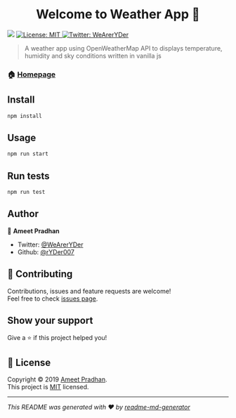 <h1 align="center">Welcome to Weather App 👋</h1>
<p>
  <img src="https://img.shields.io/badge/version-0.1.0-blue.svg?cacheSeconds=2592000" />
  <a href="https://github.com/rYDer007/weather-app/blob/master/LICENSE">
    <img alt="License: MIT" src="https://img.shields.io/badge/License-MIT-yellow.svg" target="_blank" />
  </a>
  <a href="https://twitter.com/WeArerYDer">
    <img alt="Twitter: WeArerYDer" src="https://img.shields.io/twitter/follow/WeArerYDer.svg?style=social" target="_blank" />
  </a>
</p>

> A weather app using OpenWeatherMap API to displays temperature, humidity and sky conditions written in vanilla js

### 🏠 [Homepage](https://ryder007.github.io/weather-app/)

## Install

```sh
npm install
```

## Usage

```sh
npm run start
```

## Run tests

```sh
npm run test
```

## Author

👤 **Ameet Pradhan**

* Twitter: [@WeArerYDer](https://twitter.com/WeArerYDer)
* Github: [@rYDer007](https://github.com/rYDer007)

## 🤝 Contributing

Contributions, issues and feature requests are welcome!<br />Feel free to check [issues page](https://github.com/rYDer007/weather-app/issues).

## Show your support

Give a ⭐️ if this project helped you!

## 📝 License

Copyright © 2019 [Ameet Pradhan](https://github.com/rYDer007).<br />
This project is [MIT](https://github.com/rYDer007/weather-app/blob/master/LICENSE) licensed.

***
_This README was generated with ❤️ by [readme-md-generator](https://github.com/kefranabg/readme-md-generator)_